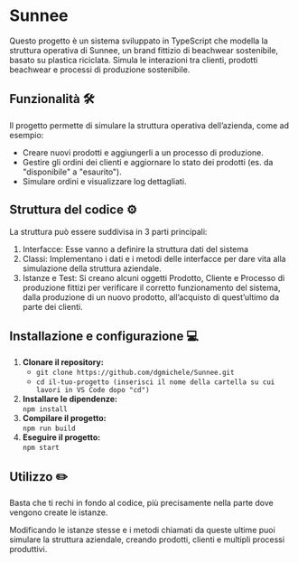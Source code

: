 <h1>Sunnee</h1>
<p>Questo progetto è un sistema sviluppato in TypeScript che modella la struttura operativa di Sunnee, un brand fittizio di beachwear sostenibile, basato su plastica riciclata. Simula le interazioni tra clienti, prodotti beachwear e processi di produzione sostenibile.</p>
<h2>Funzionalità 🛠️</h2>
<p>Il progetto permette di simulare la struttura operativa dell’azienda, come ad esempio:</p>
<ul>
    <li>Creare nuovi prodotti e aggiungerli a un processo di produzione.</li>
    <li>Gestire gli ordini dei clienti e aggiornare lo stato dei prodotti (es. da "disponibile" a "esaurito").</li>
    <li>Simulare ordini e visualizzare log dettagliati.</li>
</ul>
<h2>Struttura del codice ⚙️</h2>
<p>La struttura può essere suddivisa in 3 parti principali:</p>
<ol>
    <li>Interfacce: Esse vanno a definire la struttura dati del sistema</li>
    <li>Classi: Implementano i dati e i metodi delle interfacce per dare vita alla simulazione della struttura aziendale.</li>
    <li>Istanze e Test: Si creano alcuni oggetti Prodotto, Cliente e Processo di produzione fittizi per verificare il corretto funzionamento del sistema, dalla produzione di un nuovo prodotto, all’acquisto di quest’ultimo da parte dei clienti.</li>
</ol>
<h2>Installazione e configurazione 💻</h2>
<ol>
    <li>
    <strong>Clonare il repository:</strong><br>
    <ul>
        <li>
            <code>git clone https://github.com/dgmichele/Sunnee.git</code>
        </li>
        <li>
            <code>cd il-tuo-progetto (inserisci il nome della cartella su cui lavori in VS Code dopo "cd")</code>
        </li>
    </ul>
    </li>
    <li>
    <strong>Installare le dipendenze:</strong><br>
    <code>npm install</code>
    </li>
    <li>
    <strong>Compilare il progetto:</strong><br>
    <code>npm run build</code>
    </li>
    <li>
    <strong>Eseguire il progetto:</strong><br>
    <code>npm start</code>
    </li>
</ol>
<h2>Utilizzo ✏️</h2>
<p>Basta che ti rechi in fondo al codice, più precisamente nella parte dove vengono create le istanze.</p>
<p>Modificando le istanze stesse e i metodi chiamati da queste ultime puoi simulare la struttura aziendale, creando prodotti, clienti e multipli processi produttivi.</p>
